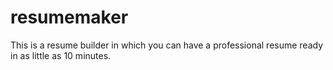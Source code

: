 # resumemaker
 This is a resume builder in which you can have a professional resume ready in as little as 10 minutes.
